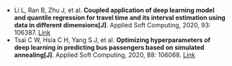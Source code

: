 * Li L, Ran B, Zhu J, et al. <b>Coupled application of deep learning model and quantile regression for travel time and its interval estimation using data in different dimensions[J]</b>. Applied Soft Computing, 2020, 93: 106387. [Link](https://www.sciencedirect.com/science/article/pii/S1568494620303276)
* Tsai C W, Hsia C H, Yang S J, et al. <b>Optimizing hyperparameters of deep learning in predicting bus passengers based on simulated annealing[J]</b>. Applied Soft Computing, 2020, 88: 106068. [Link](https://www.sciencedirect.com/science/article/pii/S1568494620300089)